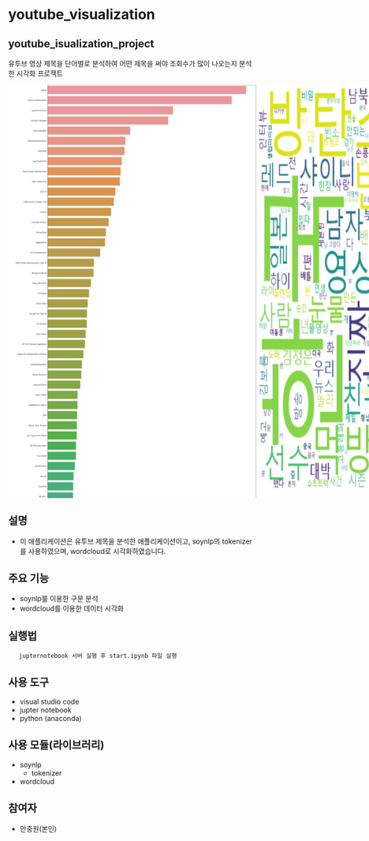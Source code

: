 # youtube_visualization

## youtube_isualization_project

유투브 영상 제목을 단어별로 분석하여 어떤 제목을 써야 조회수가 많이 나오는지 분석한 시각화 프로젝트

<div style="display:flex">
    <img src="https://github.com/kaminion/youtube_visualization/blob/master/data/bar_plot.png"/>
    <img src="https://github.com/kaminion/youtube_visualization/blob/master/data/word_cloud.png"/>
</div>

## 설명
- 이 애플리케이션은 유투브 제목을 분석한 애플리케이션이고, soynlp의 tokenizer를 사용하였으며, wordcloud로 시각화하였습니다.

## 주요 기능
- soynlp를 이용한 구문 분석
- wordcloud를 이용한 데이터 시각화

## 실행법
```
   jupternotebook 서버 실행 후 start.ipynb 파일 실행
```

## 사용 도구
- visual studio code
- jupter notebook
- python (anaconda)


## 사용 모듈(라이브러리)

- soynlp
    - tokenizer
- wordcloud


## 참여자
- 안중원(본인)
